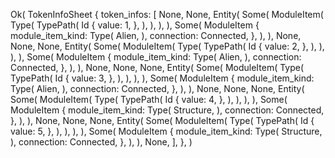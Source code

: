 Ok(
    TokenInfoSheet {
        token_infos: [
            None,
            None,
            Entity(
                Some(
                    ModuleItem(
                        Type(
                            TypePath(
                                Id {
                                    value: 1,
                                },
                            ),
                        ),
                    ),
                ),
                Some(
                    ModuleItem {
                        module_item_kind: Type(
                            Alien,
                        ),
                        connection: Connected,
                    },
                ),
            ),
            None,
            None,
            None,
            Entity(
                Some(
                    ModuleItem(
                        Type(
                            TypePath(
                                Id {
                                    value: 2,
                                },
                            ),
                        ),
                    ),
                ),
                Some(
                    ModuleItem {
                        module_item_kind: Type(
                            Alien,
                        ),
                        connection: Connected,
                    },
                ),
            ),
            None,
            None,
            None,
            Entity(
                Some(
                    ModuleItem(
                        Type(
                            TypePath(
                                Id {
                                    value: 3,
                                },
                            ),
                        ),
                    ),
                ),
                Some(
                    ModuleItem {
                        module_item_kind: Type(
                            Alien,
                        ),
                        connection: Connected,
                    },
                ),
            ),
            None,
            None,
            None,
            Entity(
                Some(
                    ModuleItem(
                        Type(
                            TypePath(
                                Id {
                                    value: 4,
                                },
                            ),
                        ),
                    ),
                ),
                Some(
                    ModuleItem {
                        module_item_kind: Type(
                            Structure,
                        ),
                        connection: Connected,
                    },
                ),
            ),
            None,
            None,
            None,
            Entity(
                Some(
                    ModuleItem(
                        Type(
                            TypePath(
                                Id {
                                    value: 5,
                                },
                            ),
                        ),
                    ),
                ),
                Some(
                    ModuleItem {
                        module_item_kind: Type(
                            Structure,
                        ),
                        connection: Connected,
                    },
                ),
            ),
            None,
        ],
    },
)